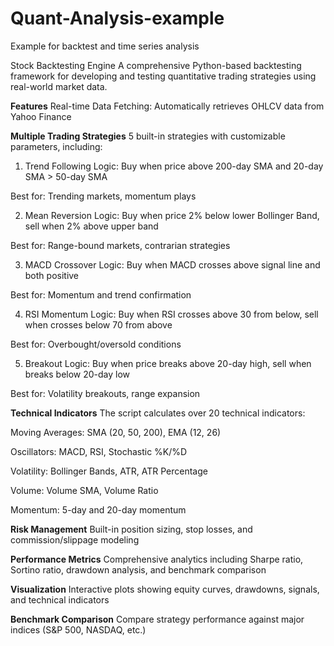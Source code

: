 # Quant-Analysis-example
Example for backtest and time series analysis

Stock Backtesting Engine
A comprehensive Python-based backtesting framework for developing and testing quantitative trading strategies using real-world market data.

**Features**
Real-time Data Fetching: Automatically retrieves OHLCV data from Yahoo Finance

**Multiple Trading Strategies**
5 built-in strategies with customizable parameters, including:

1. Trend Following
Logic: Buy when price above 200-day SMA and 20-day SMA > 50-day SMA

Best for: Trending markets, momentum plays

2. Mean Reversion
Logic: Buy when price 2% below lower Bollinger Band, sell when 2% above upper band

Best for: Range-bound markets, contrarian strategies

3. MACD Crossover
Logic: Buy when MACD crosses above signal line and both positive

Best for: Momentum and trend confirmation

4. RSI Momentum
Logic: Buy when RSI crosses above 30 from below, sell when crosses below 70 from above

Best for: Overbought/oversold conditions

5. Breakout
Logic: Buy when price breaks above 20-day high, sell when breaks below 20-day low

Best for: Volatility breakouts, range expansion

**Technical Indicators** 
The script calculates over 20 technical indicators:

Moving Averages: SMA (20, 50, 200), EMA (12, 26)

Oscillators: MACD, RSI, Stochastic %K/%D

Volatility: Bollinger Bands, ATR, ATR Percentage

Volume: Volume SMA, Volume Ratio

Momentum: 5-day and 20-day momentum

**Risk Management** 
Built-in position sizing, stop losses, and commission/slippage modeling

**Performance Metrics** 
Comprehensive analytics including Sharpe ratio, Sortino ratio, drawdown analysis, and benchmark comparison

**Visualization** 
Interactive plots showing equity curves, drawdowns, signals, and technical indicators

**Benchmark Comparison** 
Compare strategy performance against major indices (S&P 500, NASDAQ, etc.)
